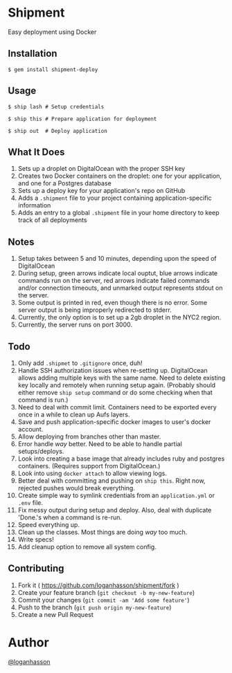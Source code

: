 # Shipment

Easy deployment using Docker

## Installation

    $ gem install shipment-deploy

## Usage

    $ ship lash # Setup credentials

    $ ship this # Prepare application for deployment

    $ ship out  # Deploy application

## What It Does

1. Sets up a droplet on DigitalOcean with the proper SSH key
2. Creates two Docker containers on the droplet: one for your
   application, and one for a Postgres database
3. Sets up a deploy key for your application's repo on GitHub
4. Adds a `.shipment` file to your project containing
   application-specific information
5. Adds an entry to a global `.shipment` file in your home directory to
   keep track of all deployments

## Notes

1. Setup takes between 5 and 10 minutes, depending upon the speed of
   DigitalOcean
2. During setup, green arrows indicate local ouptut, blue arrows
   indicate commands run on the server, red arrows indicate failed
commands and/or connection timeouts, and unmarked output represents
stdout on the server.
3. Some output is printed in red, even though there is no error. Some
   server output is being improperly redirected to stderr.
4. Currently, the only option is to set up a 2gb droplet in the NYC2
   region.
5. Currently, the server runs on port 3000.

## Todo

1. Only add `.shipmet` to `.gitignore` once, duh!
2. Handle SSH authorization issues when re-setting up. DigitalOcean
   allows adding multiple keys with the same name. Need to delete
existing key locally and remotely when running setup again. (Probably
should either remove `ship setup` command or do some checking when that
command is run.)
3. Need to deal with commit limit. Containers need to be exported every
   once in a while to clean up Aufs layers.
4. Save and push application-specific docker images to user's docker
   account.
5. Allow deploying from branches other than master.
6. Error handle *way* better. Need to be able to handle partial
   setups/deploys.
7. Look into creating a base image that already includes ruby and
   postgres containers. (Requires support from DigitalOcean.)
8. Look into using `docker attach` to allow viewing logs.
9. Better deal with committing and pushing on `ship this`. Right now,
   rejected pushes would break everything.
10. Create simple way to symlink credentials from an `application.yml` or
   `.env` file.
11. Fix messy output during setup and deploy. Also, deal with duplicate
   'Done.'s when a command is re-run.
12. Speed everything up.
13. Clean up the classes. Most things are doing *way* too much.
14. Write specs!
15. Add cleanup option to remove all system config.

## Contributing

1. Fork it ( https://github.com/loganhasson/shipment/fork )
2. Create your feature branch (`git checkout -b my-new-feature`)
3. Commit your changes (`git commit -am 'Add some feature'`)
4. Push to the branch (`git push origin my-new-feature`)
5. Create a new Pull Request

# Author

[@loganhasson](http://twitter.com/loganhasson)

